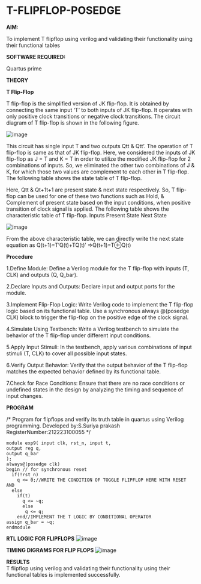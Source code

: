 # T-FLIPFLOP-POSEDGE

**AIM:**

To implement  T flipflop using verilog and validating their functionality using their functional tables

**SOFTWARE REQUIRED:**

Quartus prime

**THEORY**

**T Flip-Flop**

T flip-flop is the simplified version of JK flip-flop. It is obtained by connecting the same input ‘T’ to both inputs of JK flip-flop. It operates with only positive clock transitions or negative clock transitions. The circuit diagram of T flip-flop is shown in the following figure.

![image](https://github.com/naavaneetha/T-FLIPFLOP-POSEDGE/assets/154305477/458a68fe-2d08-4a9d-ac4f-7ae0480ce0bd)

 
This circuit has single input T and two outputs Qtt & Qtt’. The operation of T flip-flop is same as that of JK flip-flop. Here, we considered the inputs of JK flip-flop as J = T and K = T in order to utilize the modified JK flip-flop for 2 combinations of inputs. So, we eliminated the other two combinations of J & K, for which those two values are complement to each other in T flip-flop. The following table shows the state table of T flip-flop.

Here, Qtt & Qt+1t+1 are present state & next state respectively. So, T flip-flop can be used for one of these two functions such as Hold, & Complement of present state based on the input conditions, when positive transition of clock signal is applied. The following table shows the characteristic table of T flip-flop. Inputs Present State Next State

![image](https://github.com/naavaneetha/T-FLIPFLOP-POSEDGE/assets/154305477/cdd7fb32-539f-4b66-bb8d-f305a153c886)

 
From the above characteristic table, we can directly write the next state equation as Q(t+1)=T′Q(t)+TQ(t)′ ⇒Q(t+1)=T⊕Q(t)

**Procedure**

1.Define Module: Define a Verilog module for the T flip-flop with inputs (T, CLK) and outputs (Q, Q_bar).<br>

2.Declare Inputs and Outputs: Declare input and output ports for the module.<br>

3.Implement Flip-Flop Logic: Write Verilog code to implement the T flip-flop logic based on its functional table. Use a synchronous always @(posedge CLK) block to trigger the flip-flop on the positive edge of the clock signal.<br>

4.Simulate Using Testbench: Write a Verilog testbench to simulate the behavior of the T flip-flop under different input conditions.<br>

5.Apply Input Stimuli: In the testbench, apply various combinations of input stimuli (T, CLK) to cover all possible input states.<br>

6.Verify Output Behavior: Verify that the output behavior of the T flip-flop matches the expected behavior defined by its functional table.<br>

7.Check for Race Conditions: Ensure that there are no race conditions or undefined states in the design by analyzing the timing and sequence of input changes.<br>

**PROGRAM**

/* Program for flipflops and verify its truth table in quartus using Verilog programming. Developed by:S.Suriya prakash<br>
RegisterNumber:212223100055
*/
```
module exp9( input clk, rst_n, input t,
output reg q,
output q_bar
);
always@(posedge clk) 
begin // for synchronous reset
  if(!rst_n)
    q <= 0;//WRITE THE CONDITION OF TOGGLE FLIPFLOP HERE WITH RESET AND 
  else
    if(t)
	  q <= ~q;
	  else
	   q <= q;
	end//IMPLEMENT THE T LOGIC BY CONDITIONAL OPERATOR
assign q_bar = ~q;
endmodule
```

**RTL LOGIC FOR FLIPFLOPS**
![image](https://github.com/arulsuriyalokeshy/T-FLIPFLOP-POSEDGE/assets/149130151/d825e2b4-1fa7-405c-9076-564e78020ea8)


**TIMING DIGRAMS FOR FLIP FLOPS**
![image](https://github.com/arulsuriyalokeshy/T-FLIPFLOP-POSEDGE/assets/149130151/bfba505a-318b-455d-821e-084327b89921)


**RESULTS** <br>
T flipflop using verilog and validating their functionality using their functional tables is implemented successfully.
